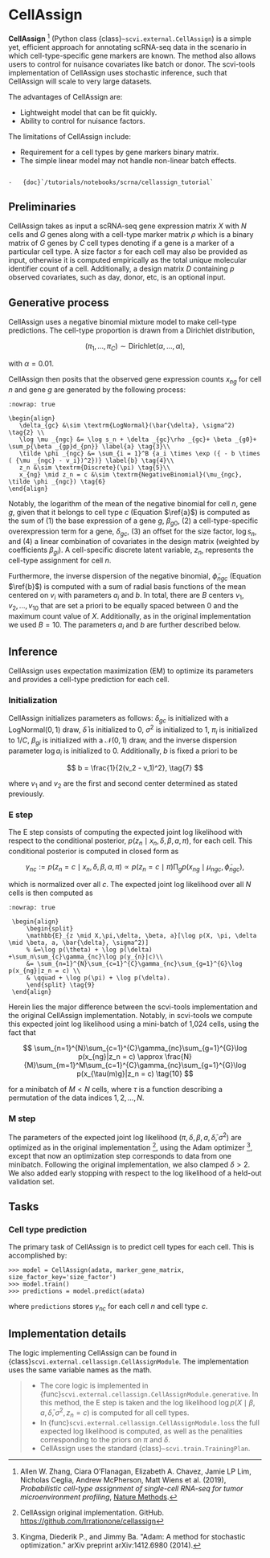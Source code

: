 # CellAssign

**CellAssign** [^ref1] (Python class {class}`~scvi.external.CellAssign`) is a simple yet, efficient
approach for annotating scRNA-seq data in the scenario in which cell-type-specific
gene markers are known. The method also allows users to control for nuisance covariates
like batch or donor. The scvi-tools implementation of CellAssign uses stochastic inference,
such that CellAssign will scale to very large datasets.

The advantages of CellAssign are:

-   Lightweight model that can be fit quickly.
-   Ability to control for nuisance factors.

The limitations of CellAssign include:

-   Requirement for a cell types by gene markers binary matrix.
-   The simple linear model may not handle non-linear batch effects.

```{topic} Tutorials:

-   {doc}`/tutorials/notebooks/scrna/cellassign_tutorial`
```

## Preliminaries

CellAssign takes as input a scRNA-seq gene expression matrix $X$ with $N$ cells and $G$ genes
along with a cell-type marker matrix $\rho$ which is a binary matrix of $G$ genes by $C$ cell types
denoting if a gene is a marker of a particular cell type. A size factor $s$ for each cell may also
be provided as input, otherwise it is computed empirically as the total unique molecular identifier
count of a cell. Additionally, a design matrix $D$ containing $p$ observed covariates,
such as day, donor, etc, is an optional input.

## Generative process

CellAssign uses a negative binomial mixture model to make cell-type predictions.
The cell-type proportion is drawn from a Dirichlet distribution,

$$
(\pi_1, ..., \pi_C) \sim \textrm{Dirichlet}(\alpha, ..., \alpha), \tag{1}
$$

with $\alpha = 0.01$.

CellAssign then posits that the observed gene expression counts $x_{ng}$ for cell $n$
and gene $g$ are generated by the following process:

```{math}
:nowrap: true

\begin{align}
   \delta_{gc} &\sim \textrm{LogNormal}(\bar{\delta}, \sigma^2)   \tag{2} \\
   \log \mu _{ngc} &= \log s_n + \delta _{gc}\rho _{gc}+ \beta _{g0}+ \sum_p{\beta _{gp}d_{pn}} \label{a} \tag{3}\\
   \tilde \phi _{ngc} &= \sum_{i = 1}^B {a_i \times \exp ({ - b \times ( {\mu _{ngc} - v_i})^2})} \label{b} \tag{4}\\
   z_n &\sim \textrm{Discrete}(\pi) \tag{5}\\
   x_{ng} \mid z_n = c &\sim \textrm{NegativeBinomial}(\mu_{ngc}, \tilde \phi _{ngc}) \tag{6}
\end{align}
```

Notably, the logarithm of the mean of the negative binomial for cell $n$, gene $g$, given that it belongs
to cell type $c$ (Equation $\ref{a}$) is computed as the sum of (1) the base expression of a gene $g$, $\beta_{g0}$, (2) a
cell-type-specific overexpression term for a gene, $\delta_{gc}$, (3) an offset for the size
factor, $\log s_n$, and (4) a linear combination of covariates in the design
matrix (weighted by coefficients $\beta_{gi}$). A cell-specific discrete latent variable, $z_n$,
represents the cell-type assignment for cell $n$.

Furthermore, the inverse dispersion of the negative binomial, $\tilde{\phi}_{ngc}$ (Equation $\ref{b}$) is computed with a sum of radial basis functions of the mean centered on $v_i$ with parameters $a_i$ and $b$. In total, there are $B$ centers $v_1, v_2, ..., v_{10}$ that are set a priori to be equally spaced between 0 and the maximum count value of $X$.
Additionally, as in the original implementation we used $B=10$. The parameters $a_i$ and $b$ are
further described below.

## Inference

CellAssign uses expectation maximization (EM) to optimize its parameters and provides a cell-type prediction for each cell.

### Initialization

CellAssign initializes parameters as follows: $\delta_{gc}$ is initialized with a $\textrm{LogNormal}(0, 1)$
draw, $\bar{\delta}$ is initialized to 0, $\sigma^2$ is initialized to 1, $\pi_i$ is
initialized to $1/C$, $\beta_{gi}$ is initialized with a $\mathcal{N}(0, 1)$ draw,
and the inverse dispersion parameter $\log a_i$ is initialized to 0. Additionally, $b$ is fixed a priori to be

$$
b = \frac{1}{2(v_2 - v_1)^2}, \tag{7}
$$

where $v_1$ and $v_2$ are the first and second center determined as stated previously.

### E step

The E step consists of computing the expected joint log likelihood with respect to the conditional posterior,
$p(z_n \mid x_n, \delta, \beta, a, \pi)$, for each cell. This conditional posterior is
computed in closed form as

$$
\gamma_{nc} := p(z_n = c \mid x_n, \delta, \beta, a, \pi) \propto p(z_n = c \mid \pi)\prod_g p(x_{ng} \mid \mu_{ngc}, \tilde{\phi}_{ngc}), \tag{8}
$$

which is normalized over all $c$. The expected joint log likelihood over all $N$ cells is then computed as

```{math}
:nowrap: true

 \begin{align}
     \begin{split}
     \mathbb{E}_{z \mid X,\pi,\delta, \beta, a}[\log p(X, \pi, \delta \mid \beta, a, \bar{\delta}, \sigma^2)]
     % &=\log p(\theta) + \log p(\delta) +\sum_n\sum_{c}\gamma_{nc}\log p(y_{n}|c)\\
     &= \sum_{n=1}^{N}\sum_{c=1}^{C}\gamma_{nc}\sum_{g=1}^{G}\log p(x_{ng}|z_n = c) \\
     & \qquad + \log p(\pi) + \log p(\delta).
     \end{split} \tag{9}
 \end{align}
```

Herein lies the major difference between the scvi-tools implementation and the original CellAssign implementation.
Notably, in scvi-tools we compute this expected joint log likelihood using a mini-batch of 1,024 cells, using the fact that

$$
\sum_{n=1}^{N}\sum_{c=1}^{C}\gamma_{nc}\sum_{g=1}^{G}\log p(x_{ng}|z_n = c) \approx \frac{N}{M}\sum_{m=1}^M\sum_{c=1}^{C}\gamma_{nc}\sum_{g=1}^{G}\log p(x_{\tau(m)g}|z_n = c) \tag{10}
$$

for a minibatch of $M<N$ cells, where $\tau$ is a function describing a permutation of the data indices ${1, 2, ..., N}$.

### M step

The parameters of the expected joint log likelihood ($\pi, \delta, \beta, a, \bar{\delta}, \sigma^2$) are optimized as
in the original implementation [^ref2], using the Adam optimizer [^ref3], except that now an optimization step corresponds to data from one minibatch. Following the original implementation, we
also clamped $\delta > 2$. We also added early stopping with respect to the log likelihood of a held-out validation set.

## Tasks

### Cell type prediction

The primary task of CellAssign is to predict cell types for each cell. This is accomplished by:

```
>>> model = CellAssign(adata, marker_gene_matrix, size_factor_key='size_factor')
>>> model.train()
>>> predictions = model.predict(adata)
```

where `predictions` stores $\gamma_{nc}$ for each cell $n$ and cell type $c$.

## Implementation details

The logic implementing CellAssign can be found in {class}`scvi.external.cellassign.CellAssignModule`.
The implementation uses the same variable names as the math.

> -   The core logic is implemented in {func}`scvi.external.cellassign.CellAssignModule.generative`. In this method, the E step is taken
>     and the log likelihood $\log p(X \mid \beta, a, \bar{\delta}, \sigma^2, z_n=c)$ is computed for all cell types.
> -   In {func}`scvi.external.cellassign.CellAssignModule.loss` the full expected log likelihood is computed, as well as
>     the penalities corresponding to the priors on $\pi$ and $\delta$.
> -   CellAssign uses the standard {class}`~scvi.train.TrainingPlan`.

[^ref1]:
    Allen W. Zhang, Ciara O’Flanagan, Elizabeth A. Chavez, Jamie LP Lim, Nicholas Ceglia, Andrew McPherson, Matt Wiens et al. (2019),
    _Probabilistic cell-type assignment of single-cell RNA-seq for tumor microenvironment profiling_,
    [Nature Methods](https://www.nature.com/articles/s41592-019-0529-1?elqTrackId=12c8cef68e0741ef8422778b61).

[^ref2]: CellAssign original implementation. GitHub. <https://github.com/Irrationone/cellassign>
[^ref3]: Kingma, Diederik P., and Jimmy Ba. "Adam: A method for stochastic optimization." arXiv preprint arXiv:1412.6980 (2014).

